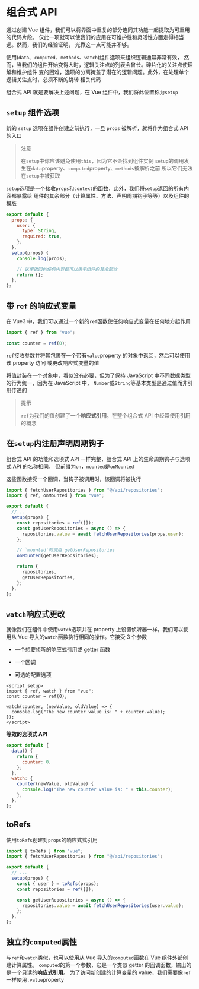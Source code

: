 # 组合式 API

通过创建 Vue 组件，我们可以将界面中重复的部分连同其功能一起提取为可重用的代码片段。
仅此一项就可以使我们的应用在可维护性和灵活性方面走得相当远。然而，我们的经验证明，
光靠这一点可能并不够。

使用(`data`、`computed`、`methods`、`watch`)组件选项来组织逻辑通常非常有效，
然而，当我们的组件开始变得大时，逻辑关注点的列表会曾长。碎片化的关注点使理解和维护组件
变的困难，选项的分离掩盖了潜在的逻辑问题。此外，在处理单个逻辑关注点时，必须不断的跳转
相关代码

组合式 API 就是要解决上述问题，在 Vue 组件中，我们将此位置称为`setup`

## `setup` 组件选项

新的 `setup` 选项在组件创建之前执行，一旦 `props` 被解析，就将作为组合式 API 的入口

> 注意
>
> 在`setup`中你应该避免使用`this`，因为它不会找到组件实例
> `setup`的调用发生在`data`property、`computed`property、`methods`被解析之前
> 所以它们无法在`setup`中被获取

`setup`选项是一个接收`props`和`context`的函数，此外，我们将`setup`返回的所有内容都暴露给
组件的其余部分（计算属性、方法、声明周期钩子等等）以及组件的模版

```js
export default {
  props: {
    user: {
      type: String,
      required: true,
    },
  },
  setup(props) {
    console.log(props);

    // 这里返回的任何内容都可以用于组件的其余部分
    return {};
  },
};
```

## 带 `ref` 的响应式变量

在 Vue3 中，我们可以通过一个新的`ref`函数使任何响应式变量在任何地方起作用

```js
import { ref } from "vue";

const counter = ref(0);
```

`ref`接收参数并将其包裹在一个带有`value`property 的对象中返回，然后可以使用该 property 访问
或更改响应式变量的值

将值封装在一个对象中，看似没有必要，但为了保持 JavaScript 中不同数据类型的行为统一，因为在 JavaScript 中，
`Number`或`String`等基本类型是通过值而非引用传递的

> 提示
>
> `ref`为我们的值创建了一个**响应式引用**。在整个组合式 API 中经常使用**引用**的概念

## 在`setup`内注册声明周期钩子

组合式 API 的功能和选项式 API 一样完整，组合式 API 上的生命周期钩子与选项式 API 的名称相同，
但前缀为`on`，`mounted`是`onMounted`

这些函数接受一个回调，当钩子被调用时，该回调将被执行

```js
import { fetchUserRepositories } from "@/api/repositories";
import { ref, onMounted } from "vue";

export default {
  //...
  setup(props) {
    const repositories = ref([]);
    const getUserRepositories = async () => {
      repositories.value = await fetchUserRepositories(props.user);
    };

    // `mounted`时调用 getUserRepositories
    onMounted(getUserRepositories);

    return {
      repositories,
      getUserRepositories,
    };
  },
};
```

## `watch`响应式更改

就像我们在组件中使用`watch`选项并在 property 上设置侦听器一样，我们可以使用从 Vue
导入的`watch`函数执行相同的操作。它接受 3 个参数

- 一个想要侦听的响应式引用或 getter 函数

- 一个回调

- 可选的配置选项

```vue
<script setup>
import { ref, watch } from "vue";
const counter = ref(0);

watch(counter, (newValue, oldValue) => {
  console.log("The new counter value is: " + counter.value);
});
</script>
```

**等效的选项式 API**

```js
export default {
  data() {
    return {
      counter: 0,
    };
  },
  watch: {
    counter(newValue, oldValue) {
      console.log("The new counter value is: " + this.counter);
    },
  },
};
```

## toRefs

使用`toRefs`创建对`props`的响应式式引用

```js
import { toRefs } from "vue";
import { fetchUserRepositories } from "@/api/repositories";

export default {
  // ...
  setup(props) {
    const { user } = toRefs(props);
    const repositories = ref([]);

    const getUserRepositories = async () => {
      repositories.value = await fetchUserRepositories(user.value);
    };
  },
};
```

## 独立的`computed`属性

与`ref`和`watch`类似，也可以使用从 Vue 导入的`computed`函数在 Vue 组件外部创建计算属性。
`computed`的第一个参数，它是一个类似 getter 的回调函数，输出的是一个只读的**响应式引用**。
为了访问新创建的计算变量的 value，我们需要像`ref`一样使用`.value`property
